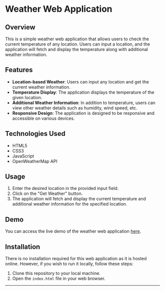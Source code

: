 # Weather Web Application

## Overview

This is a simple weather web application that allows users to check the current temperature of any location. Users can input a location, and the application will fetch and display the temperature along with additional weather information.

## Features

- **Location-based Weather**: Users can input any location and get the current weather information.
- **Temperature Display**: The application displays the temperature of the given location.
- **Additional Weather Information**: In addition to temperature, users can view other weather details such as humidity, wind speed, etc.
- **Responsive Design**: The application is designed to be responsive and accessible on various devices.

## Technologies Used

- HTML5
- CSS3
- JavaScript
- OpenWeatherMap API

## Usage

1. Enter the desired location in the provided input field.
2. Click on the "Get Weather" button.
3. The application will fetch and display the current temperature and additional weather information for the specified location.

## Demo

You can access the live demo of the weather web application [here](https://2023-weather-forecast.netlify.app/).

## Installation

There is no installation required for this web application as it is hosted online. However, if you wish to run it locally, follow these steps:

1. Clone this repository to your local machine.
2. Open the `index.html` file in your web browser.

---
